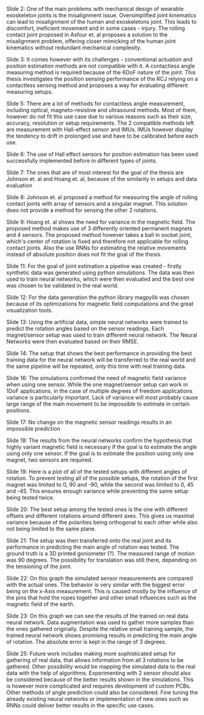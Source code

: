 Slide 2:
One of the main problems with mechanical design of wearable exoskeleton joints is the misalignment issue. Oversimplified joint kinematics can lead to misalignment of the human and exoskeletons joint. This leads to discomfort, ineficient movement and in some cases - injury. The rolling contact joint proposed in Asfour et. al proposes a solution to the misalignment problem, offering closer mimicking of the human joint kinematics without redundant mechanical complexity. 

Slide 3:
It comes however with its challenges - conventional actuation and position estimation methods are not compatible with it. A contactless angle measuring method is required because of the 6DoF nature of the joint. This thesis investigates the position sensing performance of the RCJ relying on a contactless sensing method and proposes a way for evaluating different measuring setups.

Slide  5:
There are a lot of methods for contactless angle measurement, including optical, magneto-resistive and ultrasound methods. Most of them, however do not fit this use case due to various reasons such as their size, accuracy, resolution or setup requirements. The 2 compatible methods left are measurement with Hall-effect sensor and IMUs. IMUs however display the tendency to drift in prolonged use and have to be calibrated before each use.

Slide 6:
The use of Hall effect sensors for position estimation has been used successfully implemented before in different types of joints. 

Slide 7:
The ones that are of most interest for the goal of the thesis are Johnson et. al and Hoang et. al, because of the similarity in setups and  data evaluation

Slide 8:
Johnson et. al proposed a method for measuring the angle of rolling contact joints with array of sensors and a singular magnet. This solution does not provide a method for sensing the other 2 rotations.

Slide 9:
Hoang et. al shows the need for variance in the magnetic field. The proposed method makes use of 3 differently oriented permanent magnets and 4 sensors. The proposed method however takes a ball in socket joint, which's center of rotation is fixed and therefore not applicable for rolling contact joints. Also the use RNNs for estimating the relative movements instead of absolute position does not fit the goal of the thesis.

Slide 11:
For the goal of joint estimation a pipeline was created - firstly synthetic data was generated using python simulations. The data was then used to train neural networks, which were then evaluated and the best one was chosen to be validated in the real world. 

Slide 12:
For the data generation the python library magpylib was chosen because of its optimizations for magnetic field computations and the great visualization tools. 

Slide 13:
Using the artificial data, simple neural networks were trained to predict the rotation angles based on the sensor readings. Each magnet/sensor setup was used to train different neural network. The Neural Networks were then evaluated based on their RMSE.

Slide 14:
The setup that shows the best performance in providing the best training data for the neural network will be transferred to the real world and the same pipeline will be repeated, only this time with real training data. 

Slide 16:
The simulations confirmed the need of magnetic field variance when using one sensor. While the one magnet/sensor setup can work in 1DoF applications, in the case of multiple degrees of freedom applications variance is particularly important. Lack of variance will most probably cause large range of the main movement to be impossible to estimate in certain positions. 

Slide 17:
No change on the magnetic sensor readings results in an impossible prediction

Slide 18:
The results from the neural networks confirm the hypothesis that highly variant magnetic field is necessary if the goal is to estimate the angle using only one sensor. If the goal is to estimate the position using only one magnet, two sensors are required.

Slide 19:
Here is a plot of all of the tested setups with different angles of rotation. To prevent testing all of the possible setups, the rotation of the first magnet was limited to 0, 90 and -90, while the second was limited to 0, 45 and -45. This ensures enough variance while preventing the same setup being tested twice.

Slide 20:
The best setup among the tested ones is the one with different offsets and different rotations around different axes. This gives us maximal variance because of the polarities being orthogonal to each other while also not being limited to the same plane. 

Slide 21:
The setup was then transferred onto the real joint and its performance in predicting the main angle of rotation was tested. The ground truth is a 3D printed goniometer (?). The measured range of motion was 90 degrees. The possibility for translation was still there, depending on the tensioning of the joint.

Slide 22:
On this graph the simulated sensor measurements are compared with the actual ones. The behavior is very similar with the biggest error being on the x-Axis measurement. This is caused mostly by the influence of the pins that hold the ropes together and other small influences such as the magnetic field of the earth.

Slide 23:
On this graph we can see the results of the trained on real data neural network. Data augmentation was used to gather more samples than the ones gathered originally. Despite the relative small training sample, the trained neural network shows promising results in predicting the main angle of rotation. The absolute error is kept in the range of 3 degrees.

Slide 25:
Future work includes making more sophisticated setup for gathering of real data, that allows information from all 3 rotations to be gathered. Other possibility would be mapping the simulated data to the real data with the help of algorithms. Experimenting with 2 sensor should also be considered because of the better results shown in the simulations. This is however more complicated and requires development of custom PCBs. Other methods of angle prediction could also be considered. Fine tuning the already existing neural networks or implementation of new ones such as RNNs could deliver better results in the specific use cases.
